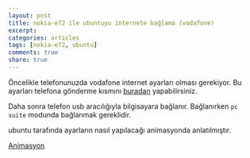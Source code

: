 ```yaml
---
layout: post
title: nokia-e72 ile ubuntuyu internete bağlama (vodafone)
excerpt:
categories: articles
tags: [nokia-e72, ubuntu]
comments: true
share: true
---
```


Öncelikle telefonunuzda vodafone internet ayarları olması gerekiyor. Bu ayarları
telefona gönderme kısmını
[buradan](https://www.vodafone.com.tr/MyVodafone/servisislemleri.telefonayarlari.php) yapabilirsiniz.

Daha sonra telefon usb aracılığıyla bilgisayara bağlanır.
Bağlanırken `pc suite` modunda bağlanmak gereklidir.

ubuntu tarafında ayarların nasıl yapılacağı animasyonda anlatılmıştır.

[Animasyon](http://ecylmz.com/file/nokiae72-ubuntu-vodafone-internet.gif)
